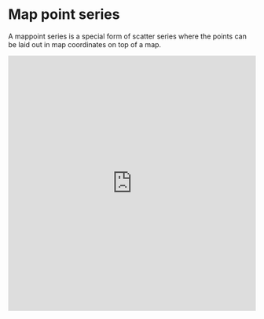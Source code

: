 Map point series
==========

A mappoint series is a special form of scatter series 
where the points can be laid out in map coordinates on top of a map.

<iframe style="width: 100%; height: 520px; border: none;" src="https://jsfiddle.net/gh/get/library/pure/highcharts/highcharts/tree/master/samples/maps/demo/mappoint-latlon" allow="fullscreen"></iframe>